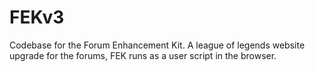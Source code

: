 FEKv3
=====

Codebase for the Forum Enhancement Kit. A league of legends website upgrade for the forums, FEK runs as a user script in the browser.
